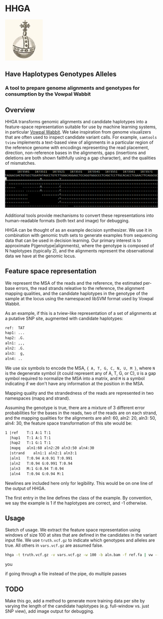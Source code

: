 # HHGA

![orb](https://raw.githubusercontent.com/ekg/hhga/master/images/orb.jpg)

## Have Haplotypes Genotypes Alleles

### A tool to prepare genome alignments and genotypes for consumption by the Vowpal Wabbit

## Overview

HHGA transforms genomic alignments and candidate haplotypes into a feature-space representation suitable for use by machine learning systems, in particular [Vowpal Wabbit](https://github.com/JohnLangford/vowpal_wabbit).
We take inspiration from genome visualizers that are often used to inspect candidate variant calls.
For example, `samtools tview` implements a text-based view of alignments in a particular region of the reference genome with encodings representing the read placement, direction, non-reference bases in the alignments, gaps (insertions and deletions are both shown faithfully using a gap character), and the qualities of mismatches. 


![tview](https://raw.githubusercontent.com/ekg/hhga/master/images/tview.png)

Additional tools provide mechanisms to convert these representations into human-readable formats (both text and image) for debugging.

HHGA can be thought of as an example decision synthesizer.
We use it in combination with genomic truth sets to generate examples from sequencing data that can be used in decision learning.
Our primary interest is to approximate P(genotype|alignments), where the genotype is composed of N haplotypes (typically 2), and the alignments represent the observational data we have at the genomic locus.

## Feature space representation

We represent the MSA of the reads and the reference, the estimated per-base errors, the read strands releative to the reference, the alignment mapping qualities, and the candidate haplotypes in the genotype of the sample at the locus using the namespaced libSVM format used by Vowpal Wabbit.

As an example, if this is a tview-like representation of a set of alignments at a putative SNP site, augmented with candidate haplotypes:

```txt
ref:  TAT
hap1: ...
hap2: .G.
aln1: ,,,
aln2: .G.
aln3:  g,
aln4: ..
```

We use six symbols to encode the MSA, `{ A, T, G, C, N, U, M }`, where `N` is the degenerate symbol (it could represent any of A, T, G, or C), `U` is a gap symbol required to normalize the MSA into a matrix, and `M` is a symbol indicating if we don't have any information at the position in the MSA.

Mapping quality and the strandedness of the reads are represented in two namespaces (mapq and strand).

Assuming the genotype is true, there are a mixture of 3 different error probabilities for the bases in the reads, two of the reads are on each strand, and the mapping qualities for the alignments are aln1: 60, aln2: 20, aln3: 50, aln4: 30, the feature space transformation of this site would be:

```txt
1 |ref    T:1 A:1 T:1
  |hap1   T:1 A:1 T:1
  |hap2   T:1 G:1 T:1
  |mapq   aln1:60 aln2:20 aln3:50 aln4:30
  |strand    aln1:1 aln2:1 aln3:1
  |aln1   T:0.94 A:0.91 T:0.991
  |aln2   T:0.94 G:0.991 T:0.94
  |aln3   M:1 G:0.94 T:0.94
  |aln4   T:0.94 G:0.94 M:1
```

Newlines are included here only for legibility. This would be on one line of the output of HHGA.

The first entry in the line defines the class of the example. By convention, we say the example is 1 if the haplotypes are correct, and -1 otherwise.



## Usage

Sketch of usage. We extract the feature space representation using windows of size 100 at sites that are defined in the candidates in the variant input file. We use `truth.vcf.gz` to indicate which genotypes and alleles are true. All others in `vars.vcf.gz` are assumed false.

```bash
hhga -t truth.vcf.gz -v vars.vcf.gz -w 100 -b aln.bam -f ref.fa | vw --save_resume  --ngram 5 --skips 3 --loss_function logistic --lrq rhmsa –f model  
```

you 

if going through a file instead of the pipe, do multiple passes

## TODO

Make this go, add a method to generate more training data per site by varying the length of the candidate haplotypes (e.g. full-window vs. just SNP view), add image output for debugging.
